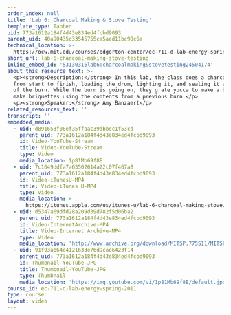 ```yaml
---
order_index: null
title: 'Lab 6: Charcoal Making & Stove Testing'
template_type: Tabbed
uid: 773a1612a184f4d43e834ed4fcbd9093
parent_uid: 40a90435c33545755ca5aed11bc98c6a
technical_location: >-
  https://ocw.mit.edu/courses/edgerton-center/ec-711-d-lab-energy-spring-2011/cooking-stoves-fuel/lab-6-charcoal-making-stove-testing
short_url: lab-6-charcoal-making-stove-testing
inline_embed_id: '53130316lab6:charcoalmaking&stovetesting24504174'
about_this_resource_text: >-
  <p><strong>Description:</strong> In this lab, the class does a charcoal burn
  from start to finish, loading the drum, lighting it, and sealing it after some
  of the burn. While the burn is going on, they grate yucca to make a binder and
  make briquettes using the contents from a previous burn.</p>
  <p><strong>Speaker:</strong> Amy Banzaert</p>
related_resources_text: ''
transcript: ''
embedded_media:
  - uid: d891653f08ef35ffaac39dbbcc1f53cd
    parent_uid: 773a1612a184f4d43e834ed4fcbd9093
    id: Video-YouTube-Stream
    title: Video-YouTube-Stream
    type: Video
    media_location: 1p81Mb69f8E
  - uid: 7c1649ddfa7a63502614a22c07f467a8
    parent_uid: 773a1612a184f4d43e834ed4fcbd9093
    id: Video-iTunesU-MP4
    title: Video-iTunes U-MP4
    type: Video
    media_location: >-
      https://itunes.apple.com/us/itunes-u/lab-6-charcoal-making-stove/id591211144?i=136606451
  - uid: d5347a69dfd28a209d39d782f5d06ba2
    parent_uid: 773a1612a184f4d43e834ed4fcbd9093
    id: Video-InternetArchive-MP4
    title: Video-Internet Archive-MP4
    type: Video
    media_location: 'http://www.archive.org/download/MITSP.775S11/MITSP_775S11lab06_300k.mp4'
  - uid: 91f93ab64c4121633e76d9cac6423f14
    parent_uid: 773a1612a184f4d43e834ed4fcbd9093
    id: Thumbnail-YouTube-JPG
    title: Thumbnail-YouTube-JPG
    type: Thumbnail
    media_location: 'https://img.youtube.com/vi/1p81Mb69f8E/default.jpg'
course_id: ec-711-d-lab-energy-spring-2011
type: course
layout: video
---
```

